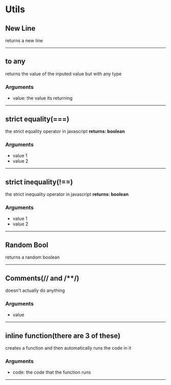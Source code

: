 # Utils
## New Line
returns a new line

___
## to any
returns the value of the inputed value but with any type
### Arguments
* value: the value its returning

___
## strict equality(===)
the strict equality operator in javascript
__returns: boolean__
### Arguments
* value 1
* value 2

___
## strict inequality(!==)
the strict inequality operator in javascript
__returns: boolean__
### Arguments
* value 1
* value 2

___
## Random Bool
returns a random boolean

___
## Comments(// and /**/)
doesn't actually do anything
### Arguments
* value

___
## inline function(there are 3 of these)
creates a function and then automatically runs the code in it
### Arguments
* code: the code that the function runs

___
